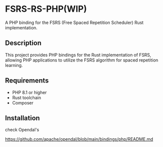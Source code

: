 # FSRS-RS-PHP(WIP)

A PHP binding for the FSRS (Free Spaced Repetition Scheduler) Rust implementation.

## Description

This project provides PHP bindings for the Rust implementation of FSRS, allowing PHP applications to utilize the FSRS algorithm for spaced repetition learning.

## Requirements

- PHP 8.1 or higher
- Rust toolchain
- Composer

## Installation

check Opendal's

<https://github.com/apache/opendal/blob/main/bindings/php/README.md>
